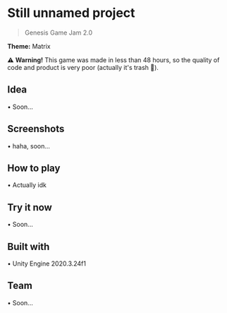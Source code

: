 # Still unnamed project
> Genesis Game Jam 2.0

<b>Theme:</b> Matrix

⚠ <b>Warning!</b> This game was made in less than 48 hours, so the quality of code and product is very poor (actually it's trash 🤣).

## Idea
• Soon...

## Screenshots
• haha, soon...

## How to play
• Actually idk

## Try it now
• Soon...

## Built with
• Unity Engine 2020.3.24f1

## Team
• Soon...
